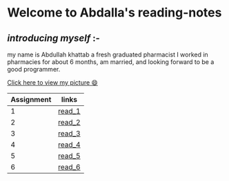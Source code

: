# Welcome to Abdalla's reading-notes


## *introducing myself* :-

my name is Abdullah khattab a fresh graduated pharmacist I worked in pharmacies for about 6 months, am married, and looking forward to be a good programmer.  

[Click here to view my picture  😄](https://github.com/abdallakhattab)

| Assignment  | links              |
|-------------|--------------------|
|     1       | [read_1](read_1.md)|
|     2       | [read_2](read_2.md)|
|     3       | [read_3](read_3.md)|
|     4       |[read_4](read_4.md) |
|     5       |[read_5](read_5.md) |
|     6       |[read_6](read_6.md) |